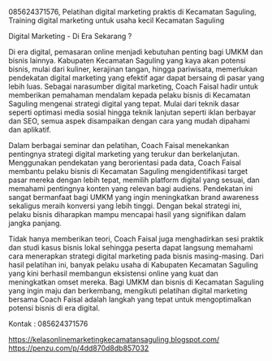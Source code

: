 085624371576, Pelatihan digital marketing praktis di Kecamatan Saguling, Training digital marketing untuk usaha kecil Kecamatan Saguling

Digital Marketing - Di Era Sekarang ? 

Di era digital, pemasaran online menjadi kebutuhan penting bagi UMKM dan bisnis lainnya. Kabupaten Kecamatan Saguling yang kaya akan potensi bisnis, mulai dari kuliner, kerajinan tangan, hingga pariwisata, memerlukan pendekatan digital marketing yang efektif agar dapat bersaing di pasar yang lebih luas. Sebagai narasumber digital marketing, Coach Faisal hadir untuk memberikan pemahaman mendalam kepada pelaku bisnis di Kecamatan Saguling mengenai strategi digital yang tepat. Mulai dari teknik dasar seperti optimasi media sosial hingga teknik lanjutan seperti iklan berbayar dan SEO, semua aspek disampaikan dengan cara yang mudah dipahami dan aplikatif.

Dalam berbagai seminar dan pelatihan, Coach Faisal menekankan pentingnya strategi digital marketing yang terukur dan berkelanjutan. Menggunakan pendekatan yang berorientasi pada data, Coach Faisal membantu pelaku bisnis di Kecamatan Saguling mengidentifikasi target pasar mereka dengan lebih tepat, memilih platform digital yang sesuai, dan memahami pentingnya konten yang relevan bagi audiens. Pendekatan ini sangat bermanfaat bagi UMKM yang ingin meningkatkan brand awareness sekaligus meraih konversi yang lebih tinggi. Dengan bekal strategi ini, pelaku bisnis diharapkan mampu mencapai hasil yang signifikan dalam jangka panjang.

Tidak hanya memberikan teori, Coach Faisal juga menghadirkan sesi praktik dan studi kasus bisnis lokal sehingga peserta dapat langsung memahami cara menerapkan strategi digital marketing pada bisnis masing-masing. Dari hasil pelatihan ini, banyak pelaku usaha di Kabupaten Kecamatan Saguling yang kini berhasil membangun eksistensi online yang kuat dan meningkatkan omset mereka. Bagi UMKM dan bisnis di Kecamatan Saguling yang ingin maju dan berkembang, mengikuti pelatihan digital marketing bersama Coach Faisal adalah langkah yang tepat untuk mengoptimalkan potensi bisnis di era digital.

Kontak : 085624371576

https://kelasonlinemarketingkecamatansaguling.blogspot.com/
https://penzu.com/p/4dd870d8db857032
